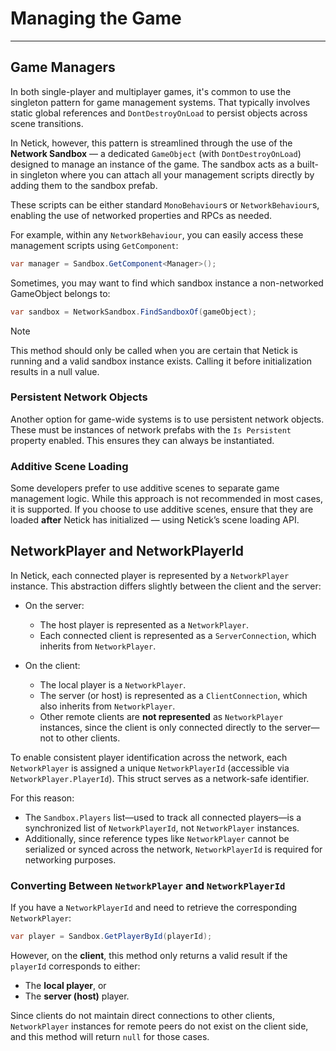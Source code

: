 # Managing the Game

---
## Game Managers
In both single-player and multiplayer games, it's common to use the singleton pattern for game management systems. That typically involves static global references and `DontDestroyOnLoad` to persist objects across scene transitions.

In Netick, however, this pattern is streamlined through the use of the **Network Sandbox** — a dedicated `GameObject` (with `DontDestroyOnLoad`) designed to manage an instance of the game. The sandbox acts as a built-in singleton where you can attach all your management scripts directly by adding them to the sandbox prefab.

These scripts can be either standard `MonoBehaviour`s or `NetworkBehaviour`s, enabling the use of networked properties and RPCs as needed.

For example, within any `NetworkBehaviour`, you can easily access these management scripts using `GetComponent`:

```csharp
var manager = Sandbox.GetComponent<Manager>();
```

Sometimes, you may want to find which sandbox instance a non-networked GameObject belongs to:

```csharp
var sandbox = NetworkSandbox.FindSandboxOf(gameObject);
```

> [!Note]
> This method should only be called when you are certain that Netick is running and a valid sandbox instance exists. Calling it before initialization results in a null value.


### Persistent Network Objects

Another option for game-wide systems is to use persistent network objects. These must be instances of network prefabs with the `Is Persistent` property enabled. This ensures they can always be instantiated.

### Additive Scene Loading

Some developers prefer to use additive scenes to separate game management logic. While this approach is not recommended in most cases, it is supported. If you choose to use additive scenes, ensure that they are loaded **after** Netick has initialized — using Netick’s scene loading API.

## NetworkPlayer and NetworkPlayerId

In Netick, each connected player is represented by a `NetworkPlayer` instance. This abstraction differs slightly between the client and the server:

* On the server:

  * The host player is represented as a `NetworkPlayer`.
  * Each connected client is represented as a `ServerConnection`, which inherits from `NetworkPlayer`.

* On the client:

  * The local player is a `NetworkPlayer`.
  * The server (or host) is represented as a `ClientConnection`, which also inherits from `NetworkPlayer`.
  * Other remote clients are **not represented** as `NetworkPlayer` instances, since the client is only connected directly to the server—not to other clients.

To enable consistent player identification across the network, each `NetworkPlayer` is assigned a unique `NetworkPlayerId` (accessible via `NetworkPlayer.PlayerId`). This struct serves as a network-safe identifier.

For this reason:

* The `Sandbox.Players` list—used to track all connected players—is a synchronized list of `NetworkPlayerId`, not `NetworkPlayer` instances.
* Additionally, since reference types like `NetworkPlayer` cannot be serialized or synced across the network, `NetworkPlayerId` is required for networking purposes.

### Converting Between `NetworkPlayer` and `NetworkPlayerId`

If you have a `NetworkPlayerId` and need to retrieve the corresponding `NetworkPlayer`:

```csharp
var player = Sandbox.GetPlayerById(playerId);
```

However, on the **client**, this method only returns a valid result if the `playerId` corresponds to either:

* The **local player**, or
* The **server (host)** player.

Since clients do not maintain direct connections to other clients, `NetworkPlayer` instances for remote peers do not exist on the client side, and this method will return `null` for those cases.

